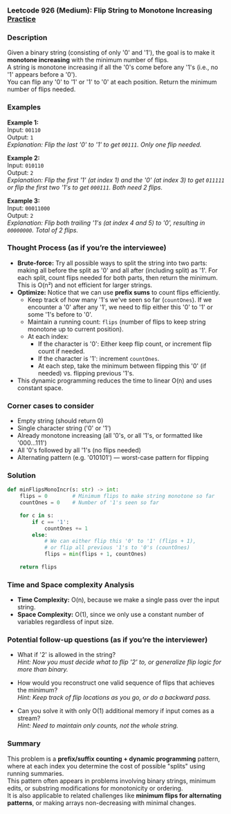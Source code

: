 ### Leetcode 926 (Medium): Flip String to Monotone Increasing [Practice](https://leetcode.com/problems/flip-string-to-monotone-increasing)

### Description  
Given a binary string (consisting of only '0' and '1'), the goal is to make it **monotone increasing** with the minimum number of flips.  
A string is monotone increasing if all the '0's come before any '1's (i.e., no '1' appears before a '0').  
You can flip any '0' to '1' or '1' to '0' at each position. Return the minimum number of flips needed.

### Examples  

**Example 1:**  
Input: `00110`  
Output: `1`  
*Explanation: Flip the last '0' to '1' to get `00111`. Only one flip needed.*

**Example 2:**  
Input: `010110`  
Output: `2`  
*Explanation: Flip the first '1' (at index 1) and the '0' (at index 3) to get `011111` or flip the first two '1's to get `000111`. Both need 2 flips.*

**Example 3:**  
Input: `00011000`  
Output: `2`  
*Explanation: Flip both trailing '1's (at index 4 and 5) to '0', resulting in `00000000`. Total of 2 flips.*

### Thought Process (as if you’re the interviewee)  
- **Brute-force:** Try all possible ways to split the string into two parts: making all before the split as '0' and all after (including split) as '1'. For each split, count flips needed for both parts, then return the minimum. This is O(n²) and not efficient for larger strings.
- **Optimize:** Notice that we can use **prefix sums** to count flips efficiently.
  - Keep track of how many '1's we've seen so far (`countOnes`). If we encounter a '0' after any '1', we need to flip either this '0' to '1' or some '1's before to '0'.
  - Maintain a running count: `flips` (number of flips to keep string monotone up to current position).
  - At each index:
      - If the character is '0': Either keep flip count, or increment flip count if needed.
      - If the character is '1': increment `countOnes`.
      - At each step, take the minimum between flipping this '0' (if needed) vs. flipping previous '1's.
- This dynamic programming reduces the time to linear O(n) and uses constant space.

### Corner cases to consider  
- Empty string (should return 0)
- Single character string ('0' or '1')
- Already monotone increasing (all '0's, or all '1's, or formatted like '000...111')
- All '0's followed by all '1's (no flips needed)
- Alternating pattern (e.g. '010101') — worst-case pattern for flipping

### Solution

```python
def minFlipsMonoIncr(s: str) -> int:
    flips = 0        # Minimum flips to make string monotone so far
    countOnes = 0    # Number of '1's seen so far
    
    for c in s:
        if c == '1':
            countOnes += 1
        else:
            # We can either flip this '0' to '1' (flips + 1), 
            # or flip all previous '1's to '0's (countOnes)
            flips = min(flips + 1, countOnes)
    
    return flips
```

### Time and Space complexity Analysis  

- **Time Complexity:** O(n), because we make a single pass over the input string.
- **Space Complexity:** O(1), since we only use a constant number of variables regardless of input size.

### Potential follow-up questions (as if you’re the interviewer)  

- What if '2' is allowed in the string?  
  *Hint: Now you must decide what to flip '2' to, or generalize flip logic for more than binary.*

- How would you reconstruct one valid sequence of flips that achieves the minimum?  
  *Hint: Keep track of flip locations as you go, or do a backward pass.*

- Can you solve it with only O(1) additional memory if input comes as a stream?  
  *Hint: Need to maintain only counts, not the whole string.*

### Summary
This problem is a **prefix/suffix counting + dynamic programming** pattern, where at each index you determine the cost of possible "splits" using running summaries.  
This pattern often appears in problems involving binary strings, minimum edits, or substring modifications for monotonicity or ordering.  
It is also applicable to related challenges like **minimum flips for alternating patterns**, or making arrays non-decreasing with minimal changes.